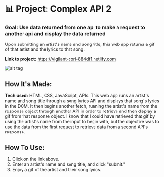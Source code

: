 # 📊 Project: Complex API 2

### Goal: Use data returned from one api to make a request to another api and display the data returned

Upon submitting an artist's name and song title, this web app returns a gif of that artist and the lyrics to that song.

**Link to project:** https://vigilant-cori-884df1.netlify.com

![alt tag](https://github.com/anthonybetances/complex-api2-bootcamp/blob/answer/Screen%20Shot%202019-11-17%20at%203.33.01%20AM.png)

## How It's Made:
**Tech used:** HTML, CSS, JavaScript, APIs.
This web app runs an artist's name and song title through a song lyrics API and displays that song's lyrics in the DOM.  It then begins another fetch, running the artist's name from the response object through another API in order to retrieve and then display a gif from that response object.  I know that I could have retrieved that gif by using the artist's name from the input to begin with, but the objective was to use the data from the first request to retrieve data from a second API's response.

## How To Use:
  1. Click on the link above.
  2. Enter an artist's name and song title, and click "submit."
  3. Enjoy a gif of the artist and their song lyrics.
